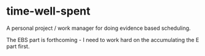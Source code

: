 # time-well-spent

A personal project / work manager for doing evidence based scheduling.

The EBS part is forthcoming - I need to work hard on the accumulating
the E part first.



